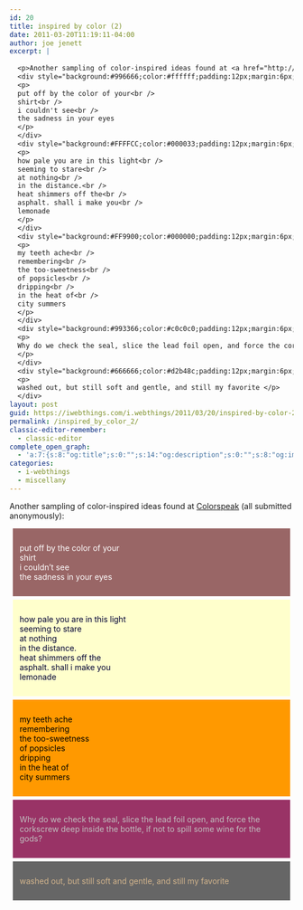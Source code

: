 ```yaml
---
id: 20
title: inspired by color (2)
date: 2011-03-20T11:19:11-04:00
author: joe jenett
excerpt: |
  
  <p>Another sampling of color-inspired ideas found at <a href="http://bulltown.com/colorspeak/1/">Colorspeak</a> (all submitted anonymously):</p>
  <div style="background:#996666;color:#ffffff;padding:12px;margin:6px;">
  <p>
  put off by the color of your<br />
  shirt<br />
  i couldn't see<br />
  the sadness in your eyes
  </p>
  </div>
  <div style="background:#FFFFCC;color:#000033;padding:12px;margin:6px;">
  <p>
  how pale you are in this light<br />
  seeming to stare<br />
  at nothing<br />
  in the distance.<br />
  heat shimmers off the<br />
  asphalt. shall i make you<br />
  lemonade
  </p>
  </div>
  <div style="background:#FF9900;color:#000000;padding:12px;margin:6px;">
  <p>
  my teeth ache<br />
  remembering<br />
  the too-sweetness<br />
  of popsicles<br />
  dripping<br />
  in the heat of<br />
  city summers
  </p>
  </div>
  <div style="background:#993366;color:#c0c0c0;padding:12px;margin:6px;">
  <p>
  Why do we check the seal, slice the lead foil open, and force the corkscrew deep inside the bottle, if not to spill some wine for the gods?
  </p>
  </div>
  <div style="background:#666666;color:#d2b48c;padding:12px;margin:6px;">
  <p>
  washed out, but still soft and gentle, and still my favorite </p>
  </div>
layout: post
guid: https://iwebthings.com/i.webthings/2011/03/20/inspired-by-color-2/
permalink: /inspired_by_color_2/
classic-editor-remember:
  - classic-editor
complete_open_graph:
  - 'a:7:{s:8:"og:title";s:0:"";s:14:"og:description";s:0:"";s:8:"og:image";s:0:"";s:7:"og:type";s:0:"";s:12:"twitter:card";s:7:"summary";s:19:"twitter:description";s:0:"";s:15:"twitter:creator";s:0:"";}'
categories:
  - i-webthings
  - miscellany
---
```

Another sampling of color-inspired ideas found at [Colorspeak](http://bulltown.com/colorspeak/1/) (all submitted anonymously):

<div style="background: #996666; color: #ffffff; padding: 12px; margin: 6px;">
  <p>
    put off by the color of your<br /> shirt<br /> i couldn&#8217;t see<br /> the sadness in your eyes
  </p>
</div>

<div style="background: #FFFFCC; color: #000033; padding: 12px; margin: 6px;">
  <p>
    how pale you are in this light<br /> seeming to stare<br /> at nothing<br /> in the distance.<br /> heat shimmers off the<br /> asphalt. shall i make you<br /> lemonade
  </p>
</div>

<div style="background: #FF9900; color: #000000; padding: 12px; margin: 6px;">
  <p>
    my teeth ache<br /> remembering<br /> the too-sweetness<br /> of popsicles<br /> dripping<br /> in the heat of<br /> city summers
  </p>
</div>

<div style="background: #993366; color: #c0c0c0; padding: 12px; margin: 6px;">
  <p>
    Why do we check the seal, slice the lead foil open, and force the corkscrew deep inside the bottle, if not to spill some wine for the gods?
  </p>
</div>

<div style="background: #666666; color: #d2b48c; padding: 12px; margin: 6px;">
  <p>
    washed out, but still soft and gentle, and still my favorite
  </p>
</div>